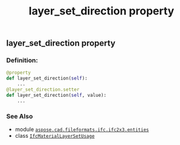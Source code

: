 ﻿---
title: layer_set_direction property
second_title: Aspose.CAD for Python via .NET API References
description: 
type: docs
weight: 80
url: /python-net/aspose.cad.fileformats.ifc.ifc2x3.entities/ifcmateriallayersetusage/layer_set_direction/
is_root: false
---

## layer_set_direction property

### Definition:
```python
@property
def layer_set_direction(self):
    ...
@layer_set_direction.setter
def layer_set_direction(self, value):
    ...
```

### See Also
* module [`aspose.cad.fileformats.ifc.ifc2x3.entities`](../../)
* class [`IfcMaterialLayerSetUsage`](/cad/python-net/aspose.cad.fileformats.ifc.ifc2x3.entities/ifcmateriallayersetusage)
